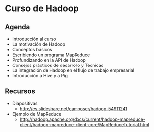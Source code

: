 # Curso de Hadoop

## Agenda

- Introducción al curso
- La motivación de Hadoop
- Conceptos básicos
- Escribiendo un programa MapReduce
- Profundizando en la API de Hadoop
- Consejos prácticos de desarrollo y Técnicas
- La integración de Hadoop en el flujo de trabajo empresarial
- Introducción a Hive y a Pig

## Recursos

- Diapositivas
  - http://es.slideshare.net/camposer/hadoop-54911241
- Ejemplo de MapReduce
  - http://hadoop.apache.org/docs/current/hadoop-mapreduce-client/hadoop-mapreduce-client-core/MapReduceTutorial.html
